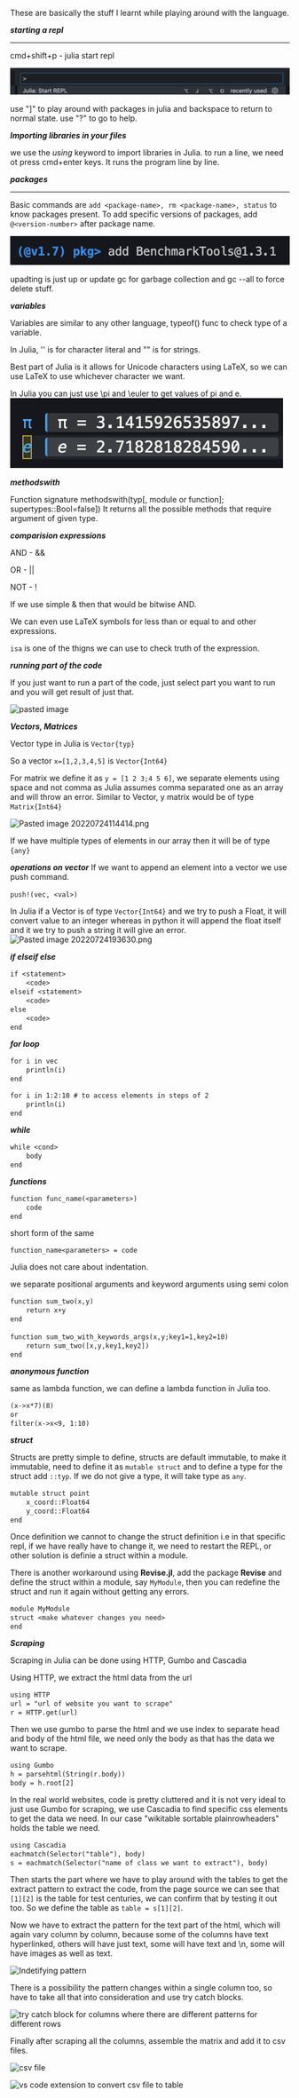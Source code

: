 These are basically the stuff I learnt while playing around with the language.

***starting a repl***

_____________________

cmd+shift+p - julia start repl

![Pasted image](static/startREPL.png)

use "]" to play around with packages in julia and backspace to return to normal state. 
use "?" to go to help.

***Importing libraries in your files***

we use the *using* keyword to import libraries in Julia. to run a line, we need ot press cmd+enter keys. It runs the program line by line.


***packages***
_____________________

Basic commands are ```add <package-name>, rm <package-name>, status``` to know packages present. To add specific versions of packages, add ```@<version-number>``` after package name.

![Pasted image](static/addPackage.png)

upadting is just up or update <package-name>
gc for garbage collection and gc --all to force delete stuff.


***variables***

Variables are similar to any other language, typeof() func to check type of a variable.

In Julia, '' is for character literal and "" is for strings.

Best part of Julia is it allows for Unicode characters using LaTeX, so we can use LaTeX to use whichever character we want.

In Julia you can just use \pi and \euler to get values of pi and e.
![Pasted image](static/piANDe.png)


***methodswith***

Function signature  methodswith(typ[, module or function]; supertypes::Bool=false])
It returns all the possible methods that require argument of given type.

***comparision expressions***

AND - &&

OR - ||

NOT - !

If we use simple & then that would be bitwise AND.

We can even use LaTeX symbols for less than or equal to and other expressions.

```isa``` is one of the thigns we can use to check truth of the expression.


***running part of the code***

If you just want to run a part of the code, just select part you want to run and you will get result of just that.

![pasted image](static/runPartOfCode.png)

***Vectors, Matrices***
 
Vector type in Julia is ```Vector{typ}```

So a vector ```x=[1,2,3,4,5]``` is ```Vector{Int64}```

For matrix we define it as ```y = [1 2 3;4 5 6]```, we separate elements using space and not comma as Julia assumes comma separated one as an array and will throw an error. Similar to Vector, y matrix would be of type ```Matrix{Int64}```

![Pasted image 20220724114414.png](static/matrix.png)

If we have multiple types of elements in our array then it will be of type ```{any}```

***operations on vector***
If we want to append an element into a vector we use push command.

```push!(vec, <val>)```

In Julia if a Vector is of type ```Vector{Int64}``` and we try to push a Float, it will convert value to an integer whereas in python it will append the float itself and it we try to push a string it will give an error.
![Pasted image 20220724193630.png](static/vector.png)


***if elseif else***

```
if <statement>
    <code>
elseif <statement>
    <code>
else
    <code>
end
```

***for loop***

```
for i in vec
    println(i)
end
```

```
for i in 1:2:10 # to access elements in steps of 2
    println(i)
end
```

***while***

```
while <cond>
    body
end
```

***functions***

```
function func_name(<parameters>)
    code
end
```

short form of the same

```
function_name<parameters> = code
```

Julia does not care about indentation.

we separate positional arguments and keyword arguments using semi colon

```
function sum_two(x,y)
    return x+y
end

function sum_two_with_keywords_args(x,y;key1=1,key2=10)
    return sum_two([x,y,key1,key2])
end
```

***anonymous function***

same as lambda function, we can define a lambda function in Julia too.

```
(x->x*7)(8)
or
filter(x->x<9, 1:10)
``` 

***struct***

Structs are pretty simple to define, structs are default immutable, to make it immutable, need to define it as ```mutable struct``` and to define a type for the struct add ```::typ```. If we do not give a type, it will take type as ```any```.

```
mutable struct point
    x_coord::Float64
    y_coord::Float64
end
```


Once definition we cannot to change the struct definition i.e in that specific repl, if we have really have to change it, we need to restart the REPL, or other solution is definie a struct within a module.

There is another workaround using **Revise.jl**, add the package **Revise** and define the struct within a module, say ```MyModule```, then you can redefine the struct and run it again without getting any errors.

```
module MyModule
struct <make whatever changes you need>
end
```


***Scraping***

Scraping in Julia can be done using HTTP, Gumbo and Cascadia

Using HTTP, we extract the html data from the url

```
using HTTP
url = "url of website you want to scrape"
r = HTTP.get(url)
```

Then we use gumbo to parse the html and we use index to separate head and body of the html file, we need only the body as that has the data we want to scrape.

```
using Gumbo
h = parsehtml(String(r.body))
body = h.root[2]
```

In the real world websites, code is pretty cluttered and it is not very ideal to just use Gumbo for scraping, we use Cascadia to find specific css elements to get the data we need. In our case "wikitable sortable plainrowheaders" holds the table we need.

```
using Cascadia
eachmatch(Selector("table"), body)
s = eachmatch(Selector("name of class we want to extract"), body)
```

Then starts the part where we have to play around with the tables to get the extract pattern to extract the code, from the page source we can see that ```[1][2]``` is the table for test centuries, we can confirm that by testing it out too. So we define the table as ```table = s[1][2]```.

Now we have to extract the pattern for the text part of the html, which will again vary column by column, because some of the columns have text hyperlinked, others will have just text, some will have text and \n, some will have images as well as text.

![Indetifying pattern](static/identify_pattern.png)

There is a possibility the pattern changes within a single column too, so have to take all that into consideration and use try catch blocks.

![try catch block for columns where there are different patterns for different rows](static/try_catch.png)

Finally after scraping all the columns, assemble the matrix and add it to csv files.

![csv file](static/csv.png)


![vs code extension to convert csv file to table](static/csv-to-table.png)